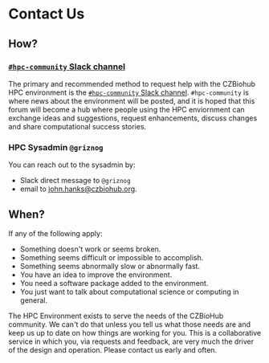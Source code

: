 # Contact Us

## How?

### [`#hpc-community` Slack channel](https://czbiohub.slack.com/archives/C02CF73PLC8) 

The primary and recommended method to request help with the CZBiohub HPC
environment is the [`#hpc-community` Slack
channel](https://czbiohub.slack.com/archives/C02CF73PLC8). `#hpc-community` is
where news about the environment will be posted, and it is hoped that this
forum will become a hub where people using the HPC enviornment can exchange
ideas and suggestions, request enhancements, discuss changes and share
computational success stories.

### HPC Sysadmin `@griznog`

You can reach out to the sysadmin by:

 * Slack direct message to `@griznog` 
 * email to [john.hanks@czbiohub.org](mailto:john.hanks@czbiohub.org). 

## When?

If any of the following apply:

 * Something doesn't work or seems broken. 
 * Something seems difficult or impossible to accomplish. 
 * Something seems abnormally slow or abnormally fast.
 * You have an idea to improve the environment.
 * You need a software package added to the environment.
 * You just want to talk about computational science or computing in general.

The HPC Environment exists to serve the needs of the CZBioHub community. We
can't do that unless you tell us what those needs are and keep us up to date on
how things are working for you. This is a collaborative service in which you,
via requests and feedback, are very much the driver of the design and
operation. Please contact us early and often.

